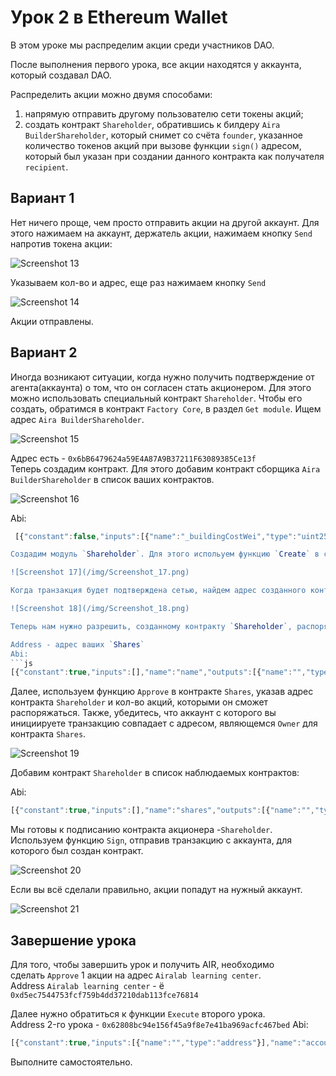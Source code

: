 # Урок 2 в Ethereum Wallet

В этом уроке мы распределим акции среди участников DAO.

После выполнения первого урока, все акции находятся у аккаунта, который создавал DAO.

Распределить акции можно двумя способами:

1. напрямую отправить другому пользователю сети токены акций;
2. cоздать контракт `Shareholder`, обратившись к билдеру `Aira BuilderShareholder`, который снимет со счёта `founder`, указанное количество токенов акций при вызове функции `sign()` адресом, который был указан при создании данного контракта как получателя `recipient`.

## Вариант 1

Нет ничего проще, чем просто отправить акции на другой аккаунт. Для этого нажимаем на аккаунт, держатель акции, нажимаем кнопку `Send` напротив токена акции:

![Screenshot 13](/img/Screenshot_13.png)

Указываем кол-во и адрес, еще раз нажимаем кнопку `Send`

![Screenshot 14](/img/Screenshot_14.png)

Акции отправлены.

## Вариант 2

Иногда возникают ситуации, когда нужно получить подтверждение от агента(аккаунта) о том, что он согласен стать акционером. Для этого можно использовать специальный контракт `Shareholder`. Чтобы его создать, обратимся в контракт `Factory Core`, в раздел `Get module`. Ищем адрес `Aira BuilderShareholder`.

![Screenshot 15](/img/Screenshot_15.png)

Адрес есть - `0x6bB6479624a59E4A87A9B37211F63089385Ce13f`  
Теперь создадим контракт. Для этого добавим контракт сборщика `Aira BuilderShareholder` в список ваших контрактов.

![Screenshot 16](/img/Screenshot_16.png)

Abi:  
```js
 [{"constant":false,"inputs":[{"name":"_buildingCostWei","type":"uint256"}],"name":"setCost","outputs":[],"type":"function"},{"constant":false,"inputs":[{"name":"_shares","type":"address"},{"name":"_count","type":"uint256"},{"name":"_recipient","type":"address"}],"name":"create","outputs":[{"name":"","type":"address"}],"type":"function"},{"constant":false,"inputs":[{"name":"_owner","type":"address"}],"name":"delegate","outputs":[],"type":"function"},{"constant":true,"inputs":[],"name":"buildingCostWei","outputs":[{"name":"","type":"uint256"}],"type":"function"},{"constant":false,"inputs":[{"name":"_proposal","type":"address"}],"name":"setProposal","outputs":[],"type":"function"},{"constant":true,"inputs":[],"name":"owner","outputs":[{"name":"","type":"address"}],"type":"function"},{"constant":false,"inputs":[{"name":"_cashflow","type":"address"}],"name":"setCashflow","outputs":[],"type":"function"},{"constant":true,"inputs":[],"name":"getLastContract","outputs":[{"name":"","type":"address"}],"type":"function"},{"constant":true,"inputs":[{"name":"","type":"address"},{"name":"","type":"uint256"}],"name":"getContractsOf","outputs":[{"name":"","type":"address"}],"type":"function"},{"inputs":[{"name":"_buildingCost","type":"uint256"},{"name":"_cashflow","type":"address"},{"name":"_proposal","type":"address"}],"type":"constructor"},{"anonymous":false,"inputs":[{"indexed":true,"name":"sender","type":"address"},{"indexed":true,"name":"instance","type":"address"}],"name":"Builded","type":"event"}] ```  

Создадим модуль `Shareholder`. Для этого испольуем функцию `Create` в сбощике `Aira BuilderShareholder`. Указываем адрес акций, кол-во, которое мы хотим отдать и адрес будущего акционера.

![Screenshot 17](/img/Screenshot_17.png)

Когда транзакция будет подтверждена сетью, найдем адрес созданного контракта в `Latest Events` сборщика `Aira BuilderShareholder`.

![Screenshot 18](/img/Screenshot_18.png)

Теперь нам нужно разрешить, созданному контракту `Shareholder`, распоряжаться акциями. Для этого добавим контракт акций в список наблюдаемых контрактов:

Address - адрес ваших `Shares`  
Abi:
```js
[{"constant":true,"inputs":[],"name":"name","outputs":[{"name":"","type":"string"}],"type":"function"},{"constant":false,"inputs":[{"name":"_address","type":"address"},{"name":"_value","type":"uint256"}],"name":"approve","outputs":[],"type":"function"},{"constant":true,"inputs":[],"name":"getBalance","outputs":[{"name":"","type":"uint256"}],"type":"function"},{"constant":true,"inputs":[],"name":"totalSupply","outputs":[{"name":"","type":"uint256"}],"type":"function"},{"constant":false,"inputs":[{"name":"_from","type":"address"},{"name":"_to","type":"address"},{"name":"_value","type":"uint256"}],"name":"transferFrom","outputs":[{"name":"","type":"bool"}],"type":"function"},{"constant":true,"inputs":[],"name":"decimals","outputs":[{"name":"","type":"uint8"}],"type":"function"},{"constant":false,"inputs":[{"name":"_value","type":"uint256"}],"name":"burn","outputs":[],"type":"function"},{"constant":false,"inputs":[{"name":"_value","type":"uint256"}],"name":"emission","outputs":[],"type":"function"},{"constant":false,"inputs":[{"name":"_owner","type":"address"}],"name":"delegate","outputs":[],"type":"function"},{"constant":true,"inputs":[{"name":"","type":"address"}],"name":"balanceOf","outputs":[{"name":"","type":"uint256"}],"type":"function"},{"constant":true,"inputs":[],"name":"owner","outputs":[{"name":"","type":"address"}],"type":"function"},{"constant":true,"inputs":[],"name":"symbol","outputs":[{"name":"","type":"string"}],"type":"function"},{"constant":false,"inputs":[{"name":"_to","type":"address"},{"name":"_value","type":"uint256"}],"name":"transfer","outputs":[{"name":"","type":"bool"}],"type":"function"},{"constant":true,"inputs":[{"name":"","type":"address"},{"name":"","type":"address"}],"name":"allowance","outputs":[{"name":"","type":"uint256"}],"type":"function"},{"constant":true,"inputs":[{"name":"_address","type":"address"}],"name":"getBalance","outputs":[{"name":"","type":"uint256"}],"type":"function"},{"constant":false,"inputs":[{"name":"_address","type":"address"}],"name":"unapprove","outputs":[],"type":"function"},{"inputs":[{"name":"_name","type":"string"},{"name":"_symbol","type":"string"},{"name":"_decimals","type":"uint8"},{"name":"_start_count","type":"uint256"}],"type":"constructor"},{"anonymous":false,"inputs":[{"indexed":true,"name":"_from","type":"address"},{"indexed":true,"name":"_to","type":"address"},{"indexed":false,"name":"_value","type":"uint256"}],"name":"Transfer","type":"event"},{"anonymous":false,"inputs":[{"indexed":true,"name":"_owner","type":"address"},{"indexed":true,"name":"_spender","type":"address"},{"indexed":false,"name":"_value","type":"uint256"}],"name":"Approval","type":"event"}]
```
Далее, используем функцию `Approve` в контракте `Shares`, указав адрес контракта `Shareholder` и кол-во акций, которыми он сможет распоряжаться. Также, убедитесь, что аккаунт с которого вы инициируете транзакцию совпадает с адресом, являющемся `Owner` для контракта `Shares`.

![Screenshot 19](/img/Screenshot_19.png)

Добавим контракт `Shareholder` в список наблюдаемых контрактов:

Abi:
```js
[{"constant":true,"inputs":[],"name":"shares","outputs":[{"name":"","type":"address"}],"type":"function"},{"constant":true,"inputs":[],"name":"count","outputs":[{"name":"","type":"uint256"}],"type":"function"},{"constant":false,"inputs":[],"name":"sign","outputs":[],"type":"function"},{"constant":false,"inputs":[],"name":"kill","outputs":[],"type":"function"},{"constant":true,"inputs":[],"name":"complete","outputs":[{"name":"","type":"bool"}],"type":"function"},{"constant":false,"inputs":[{"name":"_owner","type":"address"}],"name":"delegate","outputs":[],"type":"function"},{"constant":true,"inputs":[],"name":"recipient","outputs":[{"name":"","type":"address"}],"type":"function"},{"constant":true,"inputs":[],"name":"owner","outputs":[{"name":"","type":"address"}],"type":"function"},{"inputs":[{"name":"_shares","type":"address"},{"name":"_count","type":"uint256"},{"name":"_recipient","type":"address"}],"type":"constructor"}]
```

Мы готовы к подписанию контракта акционера -`Shareholder`. Используем функцию `Sign`, отправив транзакцию с аккаунта, для которого был создан контракт.

![Screenshot 20](/img/Screenshot_20.png)

Если вы всё сделали правильно, акции попадут на нужный аккаунт.

![Screenshot 21](/img/Screenshot_21.png)

## Завершение урока

Для того, чтобы завершить урок и получить AIR, необходимо   
сделать `Approve` 1 акции на адрес `Airalab learning center`.  
Address `Airalab learning center` -  ё
`0xd5ec7544753fcf759b4dd37210dab113fce76814`

Далее нужно обратиться к функции `Execute` второго урока.    
Address 2-го урока - `0x62808bc94e156f45a9f8e7e41ba969acfc467bed`
Abi:
```js
[{"constant":true,"inputs":[{"name":"","type":"address"}],"name":"accountOf","outputs":[{"name":"","type":"bool"}],"type":"function"},{"constant":false,"inputs":[{"name":"_dao","type":"address"},{"name":"_shares_name","type":"string"}],"name":"execute","outputs":[],"type":"function"},{"constant":true,"inputs":[],"name":"emissionRegulator","outputs":[{"name":"","type":"address"}],"type":"function"},{"constant":true,"inputs":[],"name":"airalab_learning_center","outputs":[{"name":"","type":"address"}],"type":"function"},{"inputs":[{"name":"_emissionRegulator","type":"address"},{"name":"_airalab_learning_center","type":"address"}],"type":"constructor"}]
```
Выполните самостоятельно.
